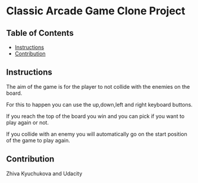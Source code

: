 # Classic Arcade Game Clone Project

## Table of Contents

- [Instructions](#instructions)
- [Contribution](#contribution)

## Instructions

The aim of the game is for the player to not collide with the enemies on the board. 

For this to happen you can use the up,down,left and right keyboard buttons. 

If you reach the top of the board you win and you can pick if you want to play again or not. 

If you collide with an enemy you will automatically go on the start position of the game to play again. 

## Contribution

Zhiva Kyuchukova and Udacity 
